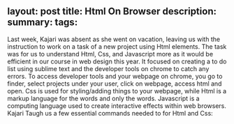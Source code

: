 layout: post
title: Html On Browser
description: 
summary: 
tags: 
---
  Last week, Kajari was absent as she went on vacation, leaving us with the instruction to work on a task of a new project using Html elements. The task was for us to understand Html, Css, and Javascript more as it would be efficient in our course in web design this year. It focused on creating a to do list using sublime text and the developer tools on chrome to catch any errors. To access developer tools and your webpage on chrome, you go to finder, select projects under your user, click on webpage, access html and open. Css is used for styling/adding things to your webpage, while Html is a markup language for the words and only the words. Javascript is a computing language used to create interactive effects within web browsers. Kajari Taugh us a few essential commands needed to for Html and Css:
